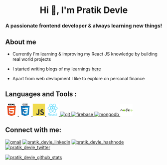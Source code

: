 <h1 align="center">Hi 👋, I'm Pratik Devle</h1>
<h3 align="center">A passionate frontend developer & always learning new things!</h3>

## About me

- Currently I'm learning & improving my React JS knowledge by building real world projects

- I started writing blogs of my learnings <a href="https://pratikdevle.hashnode.dev/" target="_blank">here</a>

- Apart from web devlopment I like to explore on personal finance

## Languages and Tools :

<p align="left"> 
  <a href="https://www.w3.org/html/" target="_blank"> 
   <img src="https://raw.githubusercontent.com/devicons/devicon/master/icons/html5/html5-original-wordmark.svg" alt="html5" width="40" height="40"/> 
  </a>  
  <a href="https://www.w3schools.com/css/" target="_blank"> 
   <img src="https://raw.githubusercontent.com/devicons/devicon/master/icons/css3/css3-original-wordmark.svg" alt="css3" width="40" height="40"/> 
  </a> 
    <a href="https://developer.mozilla.org/en-US/docs/Web/JavaScript" target="_blank"> 
    <img src="https://raw.githubusercontent.com/devicons/devicon/master/icons/javascript/javascript-original.svg" alt="javascript" width="40" height="40"/> 
  </a>
  <a href="https://reactjs.org/" target="_blank"> 
    <img src="https://raw.githubusercontent.com/devicons/devicon/master/icons/react/react-original-wordmark.svg" alt="react" width="40" height="40"/> 
  </a>  
   <a href="https://git-scm.com/" target="_blank"> 
    <img src="https://www.vectorlogo.zone/logos/git-scm/git-scm-icon.svg" alt="git" width="40" height="40"/>
  </a>
  <a href="https://firebase.google.com/" target="_blank"> 
    <img src="https://www.vectorlogo.zone/logos/firebase/firebase-icon.svg" alt="firebase" width="40" height="40"/> 
  </a> 
  <a href="https://www.mongodb.com/" target="_blank"> 
    <img src="https://img.shields.io/badge/MongoDB-4EA94B?style=for-the-badge&logo=mongodb&logoColor=white" alt="mongodb"/> 
  </a> 
  <a href="https://nodejs.org" target="_blank"> 
  <img src="https://raw.githubusercontent.com/devicons/devicon/master/icons/nodejs/nodejs-original-wordmark.svg" alt="nodejs" width="40" height="40"/> 
  </a> 
   </p>

## Connect with me:

<p align="left">
<a href = "mailto:pratik.devle98@gmail.com" target="blank"><img src="https://img.shields.io/badge/Gmail-D14836?style=for-the-badge&logo=gmail&logoColor=white" alt="gmail" /></a>
<a href="https://www.linkedin.com/in/pratik-devle-296184160/" target="blank"><img src="https://img.shields.io/badge/LinkedIn-0077B5?style=for-the-badge&logo=linkedin&logoColor=white" alt="pratik_devle_linkedin" /></a>
<a href="https://pratikdevle.hashnode.dev/" target="blank"><img src="https://img.shields.io/badge/Hashnode-2962FF?style=for-the-badge&logo=hashnode&logoColor=white" alt="pratik_devle_hashnode" /></a>
<a href="https://twitter.com/DevlePratik" target="blank"><img src="https://img.shields.io/badge/Twitter-1DA1F2?style=for-the-badge&logo=twitter&logoColor=white" alt="pratik_devle_twitter" /></a>
</p>

<a href="https://github.com/Pratik1005">
  <img align="center" src="https://github-readme-stats.vercel.app/api?username=Pratik1005&show_icons=true&line_height=27&count_private=true&theme=algolia" alt="pratik_devle_github_stats" />
</a>
